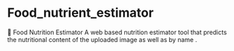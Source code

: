 # Food_nutrient_estimator
🍓 Food Nutrition Estimator                                                                                                               A web based nutrition estimator tool that predicts the nutritional content of the uploaded image as well as by name .
